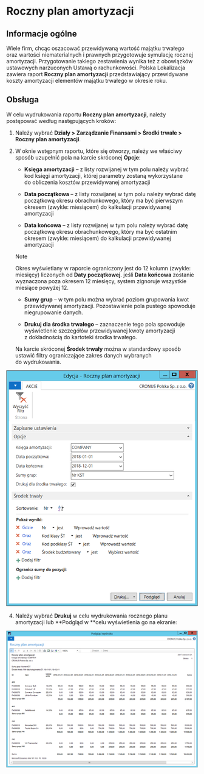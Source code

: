 # Roczny plan amortyzacji

## Informacje ogólne

Wiele firm, chcąc oszacować przewidywaną wartość majątku trwałego
oraz wartości niematerialnych i prawnych przygotowuje symulację rocznej
amortyzacji. Przygotowanie takiego zestawienia wynika też z obowiązków
ustawowych narzuconych Ustawą o rachunkowości. Polska Lokalizacja
zawiera raport **Roczny plan amortyzacji** przedstawiający przewidywane
koszty amortyzacji elementów majątku trwałego w okresie roku.

## Obsługa

W celu wydrukowania raportu **Roczny plan amortyzacji**, należy postępować według następujących kroków:

1.  Należy wybrać **Działy \> Zarządzanie Finansami \> Środki trwałe \>
    Roczny plan amortyzacji**.

2.  W oknie wstępnym raportu, które się otworzy, należy we właściwy
    sposób uzupełnić pola na karcie skróconej **Opcje**:

    -   **Księga amortyzacji** – z listy rozwijanej w tym polu należy
        wybrać kod księgi amortyzacji, której parametry zostaną
        wykorzystane do obliczenia kosztów przewidywanej amortyzacji
    
    -   **Data początkowa** – z listy rozwijanej w tym polu należy wybrać
        datę początkową okresu obrachunkowego, który ma być pierwszym
        okresem (zwykle: miesiącem) do kalkulacji przewidywanej
        amortyzacji
    
    -   **Data końcowa** – z listy rozwijanej w tym polu należy wybrać datę
        początkową okresu obrachunkowego, który ma być ostatnim okresem
        (zwykle: miesiącem) do kalkulacji przewidywanej amortyzacji
    
    >[!NOTE]
    >Okres wyświetlany w raporcie ograniczony jest do 12 kolumn
    (zwykle: miesięcy) liczonych od **Daty początkowej**. jeśli **Data
    końcowa** zostanie wyznaczona poza okresem 12 miesięcy, system
    zignoruje wszystkie miesiące powyżej 12.
    
    -   **Sumy grup** – w tym polu można wybrać poziom grupowania kwot
        przewidywanej amortyzacji. Pozostawienie pola pustego spowoduje
        niegrupowanie danych.
    
    -   **Drukuj dla środka trwałego** – zaznaczenie tego pola spowoduje
        wyświetlenie szczegółów przewidywanej kwoty amortyzacji
        z dokładnością do kartoteki środka trwałego.

    Na karcie skróconej **Środek trwały** można w standardowy sposób
    ustawić filtry ograniczające zakres danych wybranych do wydrukowania.

  ![](media/image399.png)

4.  Należy wybrać **Drukuj** w celu wydrukowania rocznego planu
    amortyzacji lub **Podgląd w **celu wyświetlenia go na ekranie:

  ![](media/image400.png)